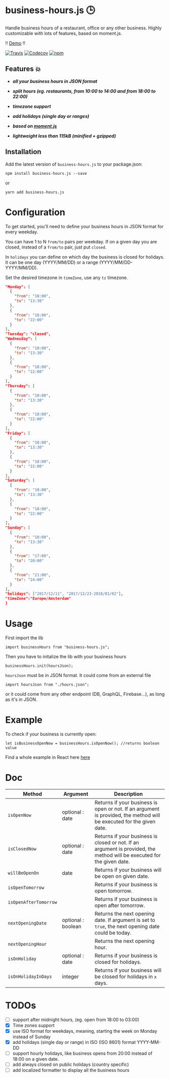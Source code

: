 # business-hours.js :clock3:

Handle business hours of a restaurant, office or any other business. Highly customizable with lots of features, based on moment.js.

:bangbang: [Demo](https://codesandbox.io/s/github/littletower/business-hours.js/tree/master/example) :bangbang:


[![Travis](https://img.shields.io/travis/littletower/business-hours.js.svg?style=flat-square)]()
[![Codecov](https://img.shields.io/codecov/c/github/littletower/business-hours.js.svg?style=flat-square)]()
[![npm](https://img.shields.io/npm/v/business-hours.js.svg?style=flat-square)]()

## Features :boom:

- ***all your business hours in JSON format***

- ***split hours (eg. restaurants, from 10:00 to 14:00 and from 18:00 to 22:00)***

- ***timezone support***

- ***add holidays (single day or ranges)***

- ***based on [moment.js](https://momentjs.com/)***

- ***lightweight less than 115kB (minified + gzipped)***



## Installation

Add the latest version of `business-hours.js` to your package.json:
```
npm install business-hours.js --save
```
or
```
yarn add business-hours.js
```

# Configuration

To get started, you'll need to define your business hours in JSON format for every weekday.

You can have 1 to N `from/to` pairs per weekday. If on a given day you are closed, instead of a `from/to` pair, just put `closed`.

In `holidays` you can define on which day the business is closed for holidays. It can be one day (YYYY/MM/DD) or a range (YYYY/MM/DD-YYYY/MM/DD).

Set the desired timezone in `timeZone`, use any `tz` timezone.

```json
"Monday": [
  {
    "from": "10:00",
    "to": "13:30"
  },
  {
    "from": "18:00",
    "to": "22:00"
  }
],
"Tuesday": "closed",
"Wednesday": [
  {
    "from": "10:00",
    "to": "13:30"
  },
  {
    "from": "18:00",
    "to": "22:00"
  }
],
"Thursday": [
  {
    "from": "10:00",
    "to": "13:30"
  },
  {
    "from": "18:00",
    "to": "22:00"
  }
],
"Friday": [
  {
    "from": "10:00",
    "to": "13:30"
  },
  {
    "from": "18:00",
    "to": "22:00"
  }
],
"Saturday": [
  {
    "from": "10:00",
    "to": "13:30"
  },
  {
    "from": "18:00",
    "to": "22:00"
  }
],
"Sunday": [
  {
    "from": "10:00",
    "to": "13:30"
  },
  {
    "from": "17:00",
    "to": "20:00"
  },
  {
    "from": "21:00",
    "to": "24:00"
  }
],
"holidays": ["2017/12/11", "2017/12/23-2018/01/02"],
"timeZone":"Europe/Amsterdam"
}
```

# Usage

First import the lib
```
import businessHours from "business-hours.js";
```
Then you have to initalize the lib with your business hours
```
businessHours.init(hoursJson);
```
`hoursJson` must be in JSON format. It could come from an external file
```
import hoursJson from "./hours.json";
```
or it could come from any other endpoint (DB, GraphQL, Firebase...), as long as it's in JSON.

# Example
To check if your business is currently open:
```
let isBusinessOpenNow = businessHours.isOpenNow(); //returns boolean value
```

Find a whole example in React here [here](example/)

# Doc

Method | Argument | Description
------ | -------- | -----------
`isOpenNow` | optional : date | Returns if your business is open or not. If an argument is provided, the method will be executed for the given date.
`isClosedNow` | optional : date | Returns if your business is closed or not. If an argument is provided, the method will be executed for the given date.
`willBeOpenOn` | date | Returns if your business will be open on given date.
`isOpenTomorrow` |  | Returns if your business is open tomorrow.
`isOpenAfterTomorrow` |  | Returns if your business is open after tomorrow.
`nextOpeningDate` | optional : boolean | Returns the next opening date. If argument is set to `true`, the next opening date could be today.
`nextOpeningHour` |  | Returns the next opening hour.
`isOnHoliday` | optional : date | Returns if your business is closed for holidays.
`isOnHolidayInDays` | integer | Returns if your business will be closed for holidays in `x` days.


# TODOs
- [ ] support after midnight hours, (eg. open from 18:00 to 03:00)
- [x] Time zones support
- [x] use ISO format for weekdays, meaning, starting the week on Monday instead of Sunday
- [x] add holidays (single day or range) in ISO (ISO 8601) format YYYY-MM-DD
- [ ] support hourly holidays, like business opens from 20:00 instead of 18:00 on a given date.
- [ ] add always closed on public holidays (country specific)
- [ ] add localized formatter to display all the business hours
